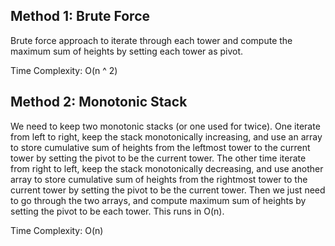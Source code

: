 ## Method 1: Brute Force

Brute force approach to iterate through each tower and compute the maximum sum of heights by setting each tower as pivot. 

Time Complexity: O(n ^ 2)

## Method 2: Monotonic Stack

We need to keep two monotonic stacks (or one used for twice). One iterate from left to right, keep the stack monotonically increasing, and use an array to 
store cumulative sum of heights from the leftmost tower to the current tower by setting the pivot to be the current tower. The other time iterate from right to left, keep the stack monotonically decreasing, and use another array to store cumulative sum of heights from the rightmost tower to the current tower by setting the pivot to be the current tower. Then we just need to go through the two arrays, and compute maximum sum of heights by setting the pivot to be each
tower. This runs in O(n).

Time Complexity: O(n)
